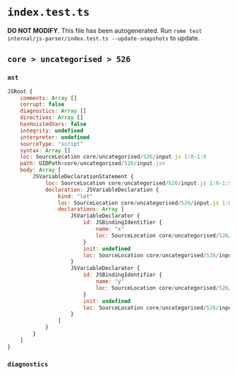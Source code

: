 # `index.test.ts`

**DO NOT MODIFY**. This file has been autogenerated. Run `rome test internal/js-parser/index.test.ts --update-snapshots` to update.

## `core > uncategorised > 526`

### `ast`

```javascript
JSRoot {
	comments: Array []
	corrupt: false
	diagnostics: Array []
	directives: Array []
	hasHoistedVars: false
	integrity: undefined
	interpreter: undefined
	sourceType: "script"
	syntax: Array []
	loc: SourceLocation core/uncategorised/526/input.js 1:0-1:9
	path: UIDPath<core/uncategorised/526/input.js>
	body: Array [
		JSVariableDeclarationStatement {
			loc: SourceLocation core/uncategorised/526/input.js 1:0-1:9
			declaration: JSVariableDeclaration {
				kind: "let"
				loc: SourceLocation core/uncategorised/526/input.js 1:0-1:9
				declarations: Array [
					JSVariableDeclarator {
						id: JSBindingIdentifier {
							name: "x"
							loc: SourceLocation core/uncategorised/526/input.js 1:4-1:5 (x)
						}
						init: undefined
						loc: SourceLocation core/uncategorised/526/input.js 1:4-1:5
					}
					JSVariableDeclarator {
						id: JSBindingIdentifier {
							name: "y"
							loc: SourceLocation core/uncategorised/526/input.js 1:7-1:8 (y)
						}
						init: undefined
						loc: SourceLocation core/uncategorised/526/input.js 1:7-1:8
					}
				]
			}
		}
	]
}
```

### `diagnostics`

```

```
